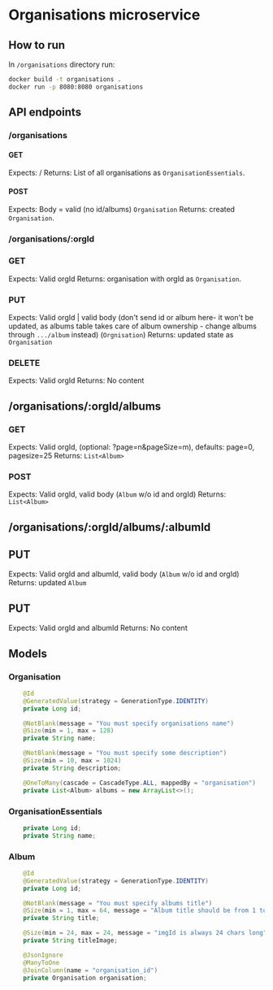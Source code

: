 # Organisations microservice

## How to run

In `/organisations` directory run:
```bash
docker build -t organisations .
docker run -p 8080:8080 organisations
```

## API endpoints

### /organisations

#### GET

Expects: /
Returns: List of all organisations as `OrganisationEssentials`.

#### POST

Expects: Body = valid (no id/albums) `Organisation`
Returns: created `Organisation`.

### /organisations/:orgId

### GET

Expects: Valid orgId
Returns: organisation with orgId as `Organisation`.

### PUT

Expects: Valid orgId | valid body (don't send id or album here- it won't be updated, as albums table takes care of album ownership - change albums through `.../album` instead) (`Orgnisation`)
Returns: updated state as `Organisation`

### DELETE

Expects: Valid orgId
Returns: No content

## /organisations/:orgId/albums

### GET

Expects: Valid orgId, (optional: ?page=n&pageSize=m), defaults: page=0, pagesize=25
Returns: `List<Album>`

### POST

Expects: Valid orgId, valid body (`Album` w/o id and orgId)
Returns: `List<Album>`

## /organisations/:orgId/albums/:albumId

## PUT

Expects: Valid orgId and albumId, valid body (`Album` w/o id and orgId)
Returns: updated `Album`

## PUT

Expects: Valid orgId and albumId
Returns: No content

## Models

### Organisation

```java
    @Id
    @GeneratedValue(strategy = GenerationType.IDENTITY)
    private Long id;

    @NotBlank(message = "You must specify organisations name")
    @Size(min = 1, max = 128)
    private String name;

    @NotBlank(message = "You must specify some description")
    @Size(min = 10, max = 1024)
    private String description;

    @OneToMany(cascade = CascadeType.ALL, mappedBy = "organisation")
    private List<Album> albums = new ArrayList<>();
```

### OrganisationEssentials

```java
    private Long id;
    private String name;
```

### Album

```java
    @Id
    @GeneratedValue(strategy = GenerationType.IDENTITY)
    private Long id;

    @NotBlank(message = "You must specify albums title")
    @Size(min = 1, max = 64, message = "Album title should be from 1 to 64 characters long.")
    private String title;

    @Size(min = 24, max = 24, message = "imgId is always 24 chars long")
    private String titleImage;

    @JsonIgnore
    @ManyToOne
    @JoinColumn(name = "organisation_id")
    private Organisation organisation;
```